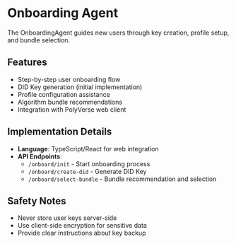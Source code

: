 








# Onboarding Agent

The OnboardingAgent guides new users through key creation, profile setup, and bundle selection.

## Features
- Step-by-step user onboarding flow
- DID Key generation (initial implementation)
- Profile configuration assistance
- Algorithm bundle recommendations
- Integration with PolyVerse web client

## Implementation Details
- **Language**: TypeScript/React for web integration
- **API Endpoints**:
  - `/onboard/init` - Start onboarding process
  - `/onboard/create-did` - Generate DID Key
  - `/onboard/select-bundle` - Bundle recommendation and selection

## Safety Notes
- Never store user keys server-side
- Use client-side encryption for sensitive data
- Provide clear instructions about key backup








